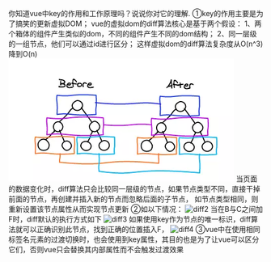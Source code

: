 你知道vue中key的作用和工作原理吗？说说你对它的理解.
①key的作用主要是为了搞笑的更新虚拟DOM；
 vue的虚拟dom的diff算法核心是基于两个假设：
 1、两个箱体的组件产生类似的dom，不同的组件产生不同的dom结构；
 2、同一层级的一组节点，他们可以通过id进行区分；
 这样虚拟dom的diff算法复杂度从O(n^3)降到O(n)
![diff图片](https://github.com/yexiaolong-do/vue-questions/blob/master/diff1.png)
当页面的数据变化时，diff算法只会比较同一层级的节点，如果节点类型不同，直接干掉前面的节点，再创建并插入新的节点而忽略后面的子节点，
如节点类型相同，则重新设置该节点属性从而实现节点更新
②如以下情况：
![diff2](https://github.com/yexiaolong-do/vue-questions/blob/master/diff2.png)
当在B与C之间加F时，diff默认的执行方式如下
![diff3](https://github.com/yexiaolong-do/vue-questions/blob/master/diff3.png)
如果使用key作为节点的唯一标识，diff算法就可以正确识别此节点，找到正确的位置插入F，
![diff4](https://github.com/yexiaolong-do/vue-questions/blob/master/diff4.png)
③vue中在使用相同标签名元素的过渡切换时，也会使用到key属性，其目的也是为了让vue可以区分它们，否则vue只会替换其内部属性而不会触发过渡效果
